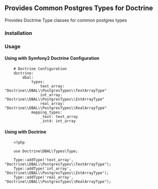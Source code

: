 Provides Common Postgres Types for Doctrine
-------------------------------------------

Provides Doctrine Type classes for common postgres types

### Installation

### Usage

#### Using with Symfony2 Doctrine Configuration

```
    # Doctrine Configuration
    doctrine:
        dbal:
            types:
                text_array: "Doctrine\\DBAL\\PostgresTypes\\TextArrayType"
                int_array: "Doctrine\\DBAL\\PostgresTypes\\IntArrayType"
                real_array: "Doctrine\\DBAL\\PostgresTypes\\RealArrayType"
            mapping_types:
                _text: text_array
                _int4: int_array
```

#### Using with Doctrine

```
    <?php

    use Doctrine\DBAL\Types\Type;

    Type::addType('text_array', "Doctrine\\DBAL\\PostgresTypes\\TextArrayType");
    Type::addType('int_array', "Doctrine\\DBAL\\PostgresTypes\\IntArrayType");
    Type::addType('real_array', "Doctrine\\DBAL\\PostgresTypes\\RealArrayType");

```

